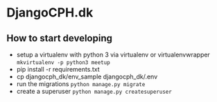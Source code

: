 # DjangoCPH.dk

## How to start developing

- setup a virtualenv with python 3 via virtualenv or virtualenvwrapper `mkvirtualenv -p python3 meetup`
- pip install -r requirements.txt
- cp djangocph_dk/env_sample djangocph_dk/.env
- run the migrations `python manage.py migrate`
- create a superuser `python manage.py createsuperuser`
